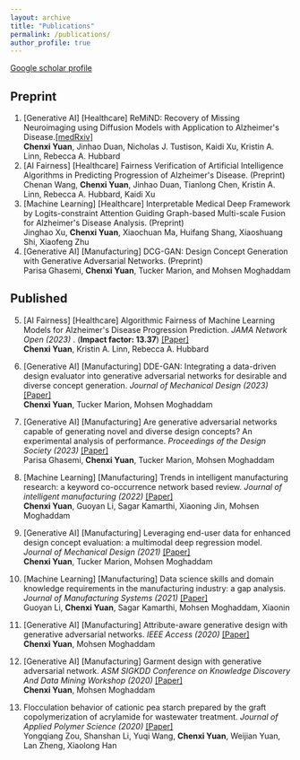 ```yaml
---
layout: archive
title: "Publications"
permalink: /publications/
author_profile: true
---
```


[Google scholar profile](https://scholar.google.com/citations?user=6rWkFGgAAAAJ&hl=en&oi=ao)

## Preprint

1. [Generative AI] [Healthcare] ReMiND: Recovery of Missing Neuroimaging using Diffusion Models with Application to Alzheimer's Disease.[[medRxiv]](https://www.medrxiv.org/content/10.1101/2023.08.16.23294169v1)<br>
**Chenxi Yuan**, Jinhao Duan, Nicholas J. Tustison, Kaidi Xu, Kristin A. Linn, Rebecca A. Hubbard
2. [AI Fairness] [Healthcare] Fairness Verification of Artificial Intelligence Algorithms in Predicting Progression of Alzheimer's Disease. (Preprint)<br>
Chenan Wang, **Chenxi Yuan**, Jinhao Duan, Tianlong Chen, Kristin A. Linn, Rebecca A. Hubbard, Kaidi Xu
3. [Machine Learning] [Healthcare] Interpretable Medical Deep Framework by Logits-constraint Attention Guiding Graph-based Multi-scale Fusion for Alzheimer's Disease Analysis. (Preprint)<br>
Jinghao Xu, **Chenxi Yuan**, Xiaochuan Ma, Huifang Shang, Xiaoshuang Shi, Xiaofeng Zhu
4. [Generative AI] [Manufacturing] DCG-GAN: Design Concept Generation with Generative Adversarial Networks. (Preprint)<br>
Parisa Ghasemi, **Chenxi Yuan**, Tucker Marion, and Mohsen Moghaddam

## Published

5. [AI Fairness] [Healthcare] Algorithmic Fairness of Machine Learning Models for Alzheimer's Disease Progression Prediction. <i> _JAMA Network Open_ (2023) </i>. (**Impact factor: 13.37**) [[Paper]](https://jamanetwork.com/journals/jamanetworkopen/fullarticle/2811461)<br>
**Chenxi Yuan**, Kristin A. Linn, Rebecca A. Hubbard

6. [Generative AI] [Manufacturing] DDE-GAN: Integrating a data-driven design evaluator into generative adversarial networks for desirable and diverse concept generation. <i> _Journal of Mechanical Design_ (2023)</i> [[Paper]](https://asmedigitalcollection.asme.org/mechanicaldesign/article-abstract/145/4/041407/1154775/DDE-GAN-Integrating-a-Data-Driven-Design-Evaluator) <br>
**Chenxi Yuan**, Tucker Marion, Mohsen Moghaddam

7. [Generative AI] [Manufacturing] Are generative adversarial networks capable of generating novel and diverse design concepts? An experimental analysis of performance. <i> _Proceedings of the Design Society_ (2023) </i> [[Paper]](https://www.cambridge.org/core/services/aop-cambridge-core/content/view/05D912C74658C40E78C66D2304103C7E/S2732527X23000640a.pdf/div-class-title-are-generative-adversarial-networks-capable-of-generating-novel-and-diverse-design-concepts-an-experimental-analysis-of-performance-div.pdf) <br>
Parisa Ghasemi, **Chenxi Yuan**, Tucker Marion, Mohsen Moghaddam

8. [Machine Learning] [Manufacturing] Trends in intelligent manufacturing research: a keyword co-occurrence network based review. <i> _Journal of intelligent manufacturing_ (2022) </i> [[Paper]](https://link.springer.com/article/10.1007/s10845-021-01885-x) <br>
**Chenxi Yuan**, Guoyan Li, Sagar Kamarthi, Xiaoning Jin, Mohsen Moghaddam

9. [Generative AI] [Manufacturing] Leveraging end-user data for enhanced design concept evaluation: a multimodal deep regression model. <i> _Journal of Mechanical Design_ (2021)</i> [[Paper]](https://asmedigitalcollection.asme.org/mechanicaldesign/article/144/2/021403/1119449) <br>
**Chenxi Yuan**, Tucker Marion, Mohsen Moghaddam

10. [Machine Learning] [Manufacturing] Data science skills and domain knowledge requirements in the manufacturing industry: a gap analysis. <i> _Journal of Manufacturing Systems_ (2021) </i> [[Paper]](https://www.sciencedirect.com/science/article/pii/S0278612521001448) <br>
Guoyan Li, **Chenxi Yuan**, Sagar Kamarthi, Mohsen Moghaddam, Xiaonin

11. [Generative AI] [Manufacturing] Attribute-aware generative design with generative adversarial networks. <i> _IEEE Access_ (2020) </i> [[Paper]](https://ieeexplore.ieee.org/iel7/6287639/8948470/09229421.pdf) <br>
**Chenxi Yuan**, Mohsen Moghaddam

12. [Generative AI] [Manufacturing] Garment design with generative adversarial network. <i> _ASM SIGKDD Conference on Knowledge Discovery And Data Mining Workshop_ (2020) </i> [[Paper]](https://arxiv.org/pdf/2007.10947) <br>
**Chenxi Yuan**, Mohsen Moghaddam

13. Flocculation behavior of cationic pea starch prepared by the graft copolymerization of acrylamide for wastewater treatment. <i> _Journal of Applied Polymer Science_ (2020) </i> [[Paper]](https://onlinelibrary.wiley.com/doi/abs/10.1002/app.43922) <br>
Yongqiang Zou, Shanshan Li, Yuqi Wang, **Chenxi Yuan**, Weijian Yuan, Lan Zheng, Xiaolong Han
